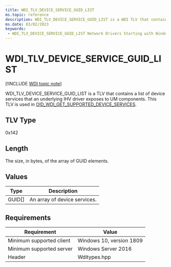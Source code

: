 ```yaml
---
title: WDI_TLV_DEVICE_SERVICE_GUID_LIST
ms.topic: reference
description: WDI_TLV_DEVICE_SERVICE_GUID_LIST is a WDI TLV that contains information about a device service received from the IHV driver.
ms.date: 03/02/2023
keywords:
 - WDI_TLV_DEVICE_SERVICE_GUID_LIST Network Drivers Starting with Windows Vista
---
```


# WDI_TLV_DEVICE_SERVICE_GUID_LIST

[!INCLUDE [WDI topic note](../includes/wdi-version-warning.md)]

WDI_TLV_DEVICE_SERVICE_GUID_LIST is a TLV that contains a list of device services that an underlying IHV driver exposes to UM components. This TLV is used in [OID_WDI_GET_SUPPORTED_DEVICE_SERVICES](oid-wdi-get-supported-device-services.md).

## TLV Type

0x142

## Length

The size, in bytes, of the array of GUID elements.

## Values

| Type | Description |
| --- | --- |
| GUID[] | An array of device services. |

## Requirements

|Requirement|Value|
|--- |--- |
|Minimum supported client|Windows 10, version 1809|
|Minimum supported server|Windows Server 2016|
|Header|Wditypes.hpp|


